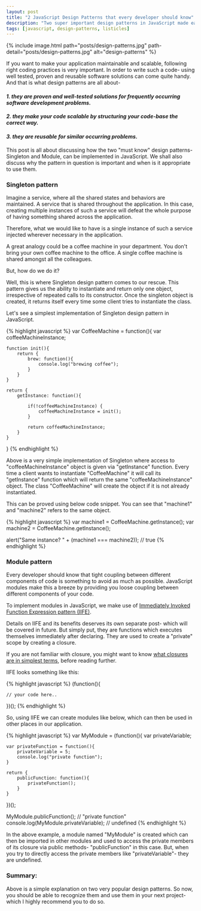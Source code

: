```yaml
---
layout: post
title: "2 JavaScript Design Patterns that every developer should know"
description: "Two super important design patterns in JavaScript made easy to learn and implement."
tags: [javascript, design-patterns, listicles]
---
```


{% include image.html path="posts/design-patterns.jpg" path-detail="posts/design-patterns.jpg" alt="design-patterns" %}


If you want to make your application maintainable and scalable, following right coding practices is very important. In order to write such a code- using well tested, proven and reusable software solutions can come quite handy. And that is what design patterns are all about-

#### *1. they are proven and well-tested solutions for frequently occurring software development problems.*

#### *2. they make your code scalable by structuring your code-base the correct way.*

#### *3. they are reusable for similar occurring problems.*

This post is all about discussing how the two "must know" design patterns- Singleton and Module, can be implemented in JavaScript. We shall also discuss why the pattern in question is important and when is it appropriate to use them.

### Singleton pattern
Imagine a service, where all the shared states and behaviors are maintained. A service that is shared throughout the application. In this case, creating multiple instances of such a service will defeat the whole purpose of having something shared across the application.

Therefore, what we would like to have is a single instance of such a service injected wherever necessary in the application. 

A great analogy could be a coffee machine in your department. You don't bring your own coffee machine to the office. A single coffee machine is shared amongst all the colleagues.

But, how do we do it?

Well, this is where Singleton design pattern comes to our rescue. This pattern gives us the ability to instantiate and return only one object, irrespective of repeated calls to its constructor. Once the singleton object is created, it returns itself every time some client tries to instantiate the class.

Let's see a simplest implementation of Singleton design pattern in JavaScript.


{% highlight javascript %}
var CoffeeMachine = function(){
	var coffeeMachineInstance;

	function init(){
		return {
			brew: function(){
				console.log("brewing coffee");
			}
		}
	}
	
	return {
		getInstance: function(){
		
			if(!coffeeMachineInstance) {
				coffeeMachineInstance = init();
			}
			
			return coffeeMachineInstance;
		}
	}
}
{% endhighlight %}


Above is a very simple implementation of Singleton where access to "coffeeMachineInstance" object is given via "getInstance" function. Every time a client wants to instantiate "CoffeeMachine" it will call its "getInstance" function which will return the same "coffeeMachineInstance" object. The class "CoffeeMachine" will create the object if it is not already instantiated.

This can be proved using below code snippet. You can see that "machine1" and "machine2" refers to the same object.

{% highlight javascript %}
var machine1 = CoffeeMachine.getInstance();
var machine2 = CoffeeMachine.getInstance();
 
alert("Same instance? " + (machine1 === machine2)); // true
{% endhighlight %}


### Module pattern
Every developer should know that tight coupling between different components of code is something to avoid as much as possible. JavaScript modules make this a breeze by providing you loose coupling between different components of your code.

To implement modules in JavaScript, we make use of [Immediately Invoked Function Expression pattern (IIFE)](http://stackoverflow.com/questions/8228281/what-is-the-function-construct-in-javascript). 

Details on IIFE and its benefits deserves its own separate post- which will be covered in future. But simply put, they are functions which executes themselves immediately after declaring. They are used to create a "private" scope by creating a closure. 

If you are not familiar with closure, you might want to know [what closures are in simplest terms](http://ngninja.com/posts/javascript-closures-made-super-easy), before reading further.

IIFE looks something like this:

{% highlight javascript %}
(function(){
	
	// your code here..

})();
{% endhighlight %}


So, using IIFE we can create modules like below, which can then be used in other places in our application.


{% highlight javascript %}
var MyModule = (function(){
	var privateVariable;
	
	var privateFunction = function(){
		privateVariable = 5;
		console.log("private function");
	}

	return {
		publicFunction: function(){
			privateFunction();
		}
	}

})();

MyModule.publicFunction(); // "private function"
console.log(MyModule.privateVariable);  // undefined
{% endhighlight %}

In the above example, a module named "MyModule" is created which can then be imported in other modules and used to access the private members of its closure via public methods- "publicFunction" in this case. But, when you try to directly access the private members like "privateVariable"- they are undefined.


### Summary:
Above is a simple explanation on two very popular design patterns. So now, you should be able to recognize them and use them in your next project- which I highly recommend you to do so.







